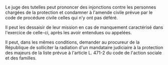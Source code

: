 Le juge des tutelles peut prononcer des injonctions contre les personnes chargées de la protection et condamner à l'amende civile prévue par le code de procédure civile celles qui n'y ont pas déféré.

Il peut les dessaisir de leur mission en cas de manquement caractérisé dans l'exercice de celle-ci, après les avoir entendues ou appelées.

Il peut, dans les mêmes conditions, demander au procureur de la République de solliciter la radiation d'un mandataire judiciaire à la protection des majeurs de la liste prévue à l'article L. 471-2 du code de l'action sociale et des familles.
